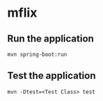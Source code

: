 # mflix

## Run the application

`mvn spring-boot:run`

## Test the application

`mvn -Dtest=<Test Class> test`